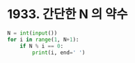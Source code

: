 # 1933. 간단한 N 의 약수
```python
N = int(input())
for i in range(1, N+1):
    if N % i == 0:
        print(i, end=' ')
```